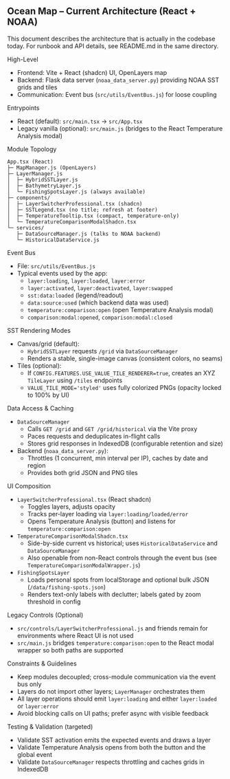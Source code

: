 ## Ocean Map – Current Architecture (React + NOAA)

This document describes the architecture that is actually in the codebase today. For runbook and API details, see README.md in the same directory.

High-Level
- Frontend: Vite + React (shadcn) UI, OpenLayers map
- Backend: Flask data server (`noaa_data_server.py`) providing NOAA SST grids and tiles
- Communication: Event bus (`src/utils/EventBus.js`) for loose coupling

Entrypoints
- React (default): `src/main.tsx` → `src/App.tsx`
- Legacy vanilla (optional): `src/main.js` (bridges to the React Temperature Analysis modal)

Module Topology
```
App.tsx (React)
├─ MapManager.js (OpenLayers)
├─ LayerManager.js
│  ├─ HybridSSTLayer.js
│  ├─ BathymetryLayer.js
│  └─ FishingSpotsLayer.js (always available)
├─ components/
│  ├─ LayerSwitcherProfessional.tsx (shadcn)
│  ├─ SSTLegend.tsx (no title; refresh at footer)
│  ├─ TemperatureTooltip.tsx (compact, temperature-only)
│  └─ TemperatureComparisonModalShadcn.tsx
└─ services/
   ├─ DataSourceManager.js (talks to NOAA backend)
   └─ HistoricalDataService.js
```

Event Bus
- File: `src/utils/EventBus.js`
- Typical events used by the app:
  - `layer:loading`, `layer:loaded`, `layer:error`
  - `layer:activated`, `layer:deactivated`, `layer:swapped`
  - `sst:data:loaded` (legend/readout)
  - `data:source:used` (which backend data was used)
  - `temperature:comparison:open` (open Temperature Analysis modal)
  - `comparison:modal:opened`, `comparison:modal:closed`

SST Rendering Modes
- Canvas/grid (default):
  - `HybridSSTLayer` requests `/grid` via `DataSourceManager`
  - Renders a stable, single-image canvas (consistent colors, no seams)
- Tiles (optional):
  - If `CONFIG.FEATURES.USE_VALUE_TILE_RENDERER=true`, creates an XYZ `TileLayer` using `/tiles` endpoints
  - `VALUE_TILE_MODE='styled'` uses fully colorized PNGs (opacity locked to 100% by UI)

Data Access & Caching
- `DataSourceManager`
  - Calls `GET /grid` and `GET /grid/historical` via the Vite proxy
  - Paces requests and deduplicates in-flight calls
  - Stores grid responses in IndexedDB (configurable retention and size)
- Backend (`noaa_data_server.py`):
  - Throttles (1 concurrent, min interval per IP), caches by date and region
  - Provides both grid JSON and PNG tiles

UI Composition
- `LayerSwitcherProfessional.tsx` (React shadcn)
  - Toggles layers, adjusts opacity
  - Tracks per-layer loading via `layer:loading/loaded/error`
  - Opens Temperature Analysis (button) and listens for `temperature:comparison:open`
- `TemperatureComparisonModalShadcn.tsx`
  - Side-by-side current vs historical; uses `HistoricalDataService` and `DataSourceManager`
  - Also openable from non-React controls through the event bus (see `TemperatureComparisonModalWrapper.js`)
- `FishingSpotsLayer`
  - Loads personal spots from localStorage and optional bulk JSON (`/data/fishing-spots.json`)
  - Renders text-only labels with declutter; labels gated by zoom threshold in config

Legacy Controls (Optional)
- `src/controls/LayerSwitcherProfessional.js` and friends remain for environments where React UI is not used
- `src/main.js` bridges `temperature:comparison:open` to the React modal wrapper so both paths are supported

Constraints & Guidelines
- Keep modules decoupled; cross-module communication via the event bus only
- Layers do not import other layers; `LayerManager` orchestrates them
- All layer operations should emit `layer:loading` and either `layer:loaded` or `layer:error`
- Avoid blocking calls on UI paths; prefer async with visible feedback

Testing & Validation (targeted)
- Validate SST activation emits the expected events and draws a layer
- Validate Temperature Analysis opens from both the button and the global event
- Validate `DataSourceManager` respects throttling and caches grids in IndexedDB
